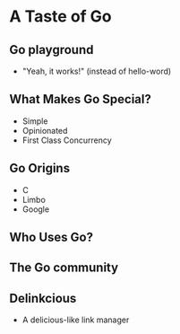 # A Taste of Go

## Go playground
- "Yeah, it works!" (instead of hello-word)		

## What Makes Go Special?
- Simple
- Opinionated
- First Class Concurrency
	
## Go Origins
- C
- Limbo
- Google
## Who Uses Go?

## The Go community

## Delinkcious	
- A delicious-like link manager
